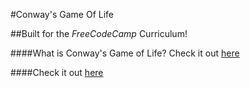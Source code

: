 #Conway's Game Of Life

##Built for the _FreeCodeCamp_ Curriculum!

####What is Conway's Game of Life? Check it out [here](https://en.wikipedia.org/wiki/Conway%27s_Game_of_Life)

####Check it out [here](https://htmlpreview.github.io/?https://github.com/MindfulBell/react-game-of-life/blob/master/src/client/index.html)

